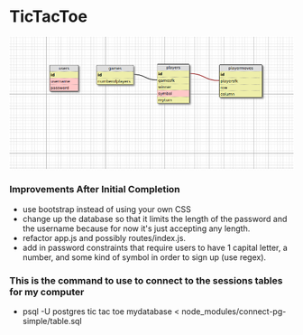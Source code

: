 # TicTacToe
![](./assets/tictactoeschema.png)

### Improvements After Initial Completion
- use bootstrap instead of using your own CSS
- change up the database so that it limits the length of the password and the username because for now it's just accepting any length. 
- refactor app.js and possibly routes/index.js.
- add in password constraints that require users to have 1 capital letter, a number, and some kind of symbol in order to sign up (use regex).  

### This is the command to use to connect to the sessions tables for my computer
- psql -U postgres tic tac toe mydatabase < node_modules/connect-pg-simple/table.sql